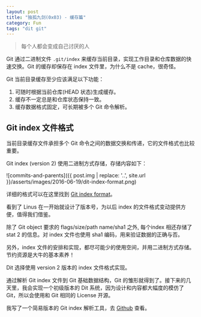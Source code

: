 ```yaml
---
layout: post
title: "独孤九剑(0x03) - 缓存篇"
category: Fun
tags: "dit git"
---
```


> 每个人都会变成自己讨厌的人

Git 通过二进制文件 `.git/index` 来缓存当前目录，实现工作目录和仓库数据的快速交换。Git 的缓存却保存在 index 文件里，为什么不是 cache，很奇怪。

<!-- more -->

Git 当前目录缓存至少应该满足以下功能：
1. 可随时根据当前仓库(HEAD 状态)生成缓存。
2. 缓存不一定总是和仓库状态保持一致。
3. 缓存数据格式固定，可长期被多个 Git 命令解析。


Git index 文件格式
-----------------

当前目录缓存文件承担多个 Git 命令之间的数据交换和传递，它的文件格式也比较重要。

Git index (version 2) 使用二进制方式存储，存储内容如下：

![commits-and-parents]({{ post.img | replace: '..', site.url }}/asserts/images/2016-06-19/dit-index-format.png)

详细的格式可以在这里找到 [Git index format](https://github.com/git/git/blob/master/Documentation/technical/index-format.txt)。

看到了 Linus 在一开始就设计了版本号，为以后 index 的文件格式变动提供方便，值得我们借鉴。

除了 Git object 要求的 flags/size/path name/sha1 之外, 每个index 相还存储了 stat 2 的信息。对 index 文件也使用 sha1 编码，用来验证数据的正确与否。

另外，index 文件的安排和实现，都尽可能少的使用空间，并用二进制方式存储。节约资源是大牛的基本素养！

Dit 选择使用 version 2 版本的 index 文件格式实现。

通过解析 Git index 文件到 Git 基础数据结构，Git 的雏形就得到了。接下来的几天里，我会实现一个初级版本的 Dit 系统，因为设计和内容都大幅度的模仿了 Git，所以会使用和 Git 相同的 License 开源。

我写了一个简易版本的 Git index 解析工具，去 [Github](https://github.com/zddhub/dit/blob/master/main/parse-index.go) 查看。

